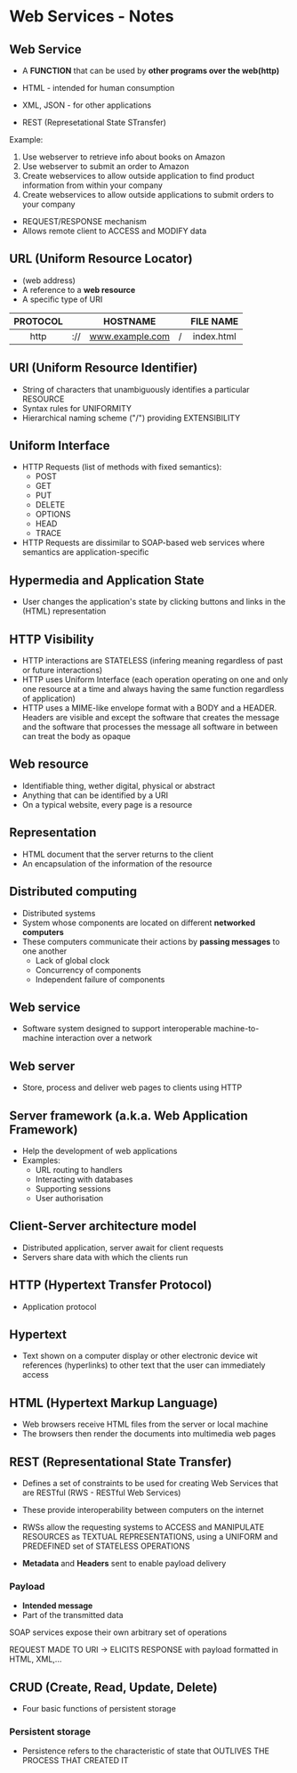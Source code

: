 # Web Services - Notes

## Web Service
- A **FUNCTION** that can be used by **other programs over the web(http)**

- HTML - intended for human consumption
- XML, JSON - for other applications
- REST (Represetational State STransfer)

Example:
1) Use webserver to retrieve info about books on Amazon
2) Use webserver to submit an order to Amazon
3) Create webservices to allow outside application to find product information from within your company
4) Create webservices to allow outside applications to submit orders to your company

- REQUEST/RESPONSE mechanism 
- Allows remote client to ACCESS and MODIFY data

## URL (Uniform Resource Locator)
- (web address)
- A reference to a **web resource**
- A specific type of URI

| PROTOCOL |       | HOSTNAME        |    | FILE NAME  | 
|:--------:|:-----:|:---------------:|:--:|:----------:|
| http     | :\/\/ | www.example.com | \/ | index.html |

## URI (Uniform Resource Identifier)
- String of characters that unambiguously identifies a particular RESOURCE
- Syntax rules for UNIFORMITY
- Hierarchical naming scheme ("\/") providing EXTENSIBILITY

## Uniform Interface
- HTTP Requests (list of methods with fixed semantics):
    - POST
    - GET
    - PUT
    - DELETE
    - OPTIONS
    - HEAD
    - TRACE
- HTTP Requests are dissimilar to SOAP-based web services where semantics are application-specific

## Hypermedia and Application State
- User changes the application's state by clicking buttons and links in the (HTML) representation

## HTTP Visibility
- HTTP interactions are STATELESS (infering meaning regardless of past or future interactions)
- HTTP uses Uniform Interface (each operation operating on one and only one resource at a time and always having the same function regardless of application)
- HTTP uses a MIME-like envelope format with a BODY and a HEADER. Headers are visible and except the software that creates the message and the software that processes the message all software in between can treat the body as opaque

## Web resource
- Identifiable thing, wether digital, physical or abstract
- Anything that can be identified by a URI
- On a typical website, every page is a resource

## Representation
- HTML document that the server returns to the client
- An encapsulation of the information of the resource

## Distributed computing
- Distributed systems 
- System whose components are located on different **networked computers**
- These computers communicate their actions by **passing messages** to one another
    - Lack of global clock
    - Concurrency of components
    - Independent failure of components

## Web service
- Software system designed to support interoperable machine-to-machine interaction over a network

## Web server
- Store, process and deliver web pages to clients using HTTP

## Server framework (a.k.a. Web Application Framework)
- Help the development of web applications
- Examples:
    - URL routing to handlers
    - Interacting with databases
    - Supporting sessions
    - User authorisation

## Client-Server architecture model
- Distributed application, server await for client requests
- Servers share data with which the clients run

## HTTP (Hypertext Transfer Protocol)
- Application protocol

## Hypertext
- Text shown on a computer display or other electronic device wit references (hyperlinks) to other text that the user can immediately access

## HTML (Hypertext Markup Language)
- Web browsers receive HTML files from the server or local machine
- The browsers then render the documents into multimedia web pages

## REST (Representational State Transfer)
- Defines a set of constraints to be used for creating Web Services that are RESTful (RWS - RESTful Web Services)
- These provide interoperability between computers on the internet
- RWSs allow the requesting systems to ACCESS and MANIPULATE RESOURCES as TEXTUAL REPRESENTATIONS, using a UNIFORM and PREDEFINED set of STATELESS OPERATIONS

- **Metadata** and  **Headers** sent to enable payload delivery
### Payload
- **Intended message**
- Part of the transmitted data

SOAP services expose their own arbitrary set of operations

REQUEST MADE TO URI -> ELICITS RESPONSE with payload formatted in HTML, XML,...

## CRUD (Create, Read, Update, Delete)
- Four basic functions of persistent storage
### Persistent storage
- Persistence refers to the characteristic of state that OUTLIVES THE PROCESS THAT CREATED IT
